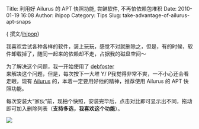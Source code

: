Title: 利用好 Ailurus 的 APT 快照功能, 尝鲜软件, 不再怕依赖包堆积
Date: 2010-01-19 16:08
Author: ihipop
Category: Tips
Slug: take-advantage-of-ailurus-apt-snaps

{ 撰文/[ihipop](http://ihipop.gicp.net/)}  
  

我喜欢尝试各种各样的软件，装上玩玩，感觉不对就删除之，但是，有的时候，软件卸载掉了，随同一起来的依赖却不走，占据我的磁盘空间～

为了解决这个问题，我一开始使用了
[debfoster](http://140.111.152.38/~teach/debian/debfoster.htm)  
来解决这个问题，但是，每次按下一大堆 Y/
P我觉得非常不爽，一不小心还会看走眼，现有
[Ailurus](http://linuxtoy.org/archives/ailurus-for-fedora-ubuntu.html)
的，本着一定要用好他的精神，推荐使用 Ailurus 的 APT 快照功能。

每次安装大“家伙”前，现拍个快照，安装完毕后，点击对比即可显示出不同，拖动即可加入删除列表（**支持多选，我喜欢这个功能**）。

[![](http://i.linuxtoy.org/images/2010/01/ailurus_002-400x253.png)](http://i.linuxtoy.org/images/2010/01/ailurus_002.png)
